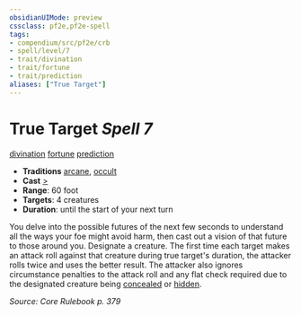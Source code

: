 ```yaml
---
obsidianUIMode: preview
cssclass: pf2e,pf2e-spell
tags:
- compendium/src/pf2e/crb
- spell/level/7
- trait/divination
- trait/fortune
- trait/prediction
aliases: ["True Target"]
---
```

# True Target *Spell 7*   
[divination](divination.md "Divination School Trait")  [fortune](fortune.md "Fortune Effect Trait")  [prediction](prediction.md "Prediction Effect Trait")  

- **Traditions** [arcane](arcane.md "Arcane Tradition Trait"), [occult](occult.md "Occult Tradition Trait")
- **Cast** [>](chapter-9-playing-the-game.md#Actions "Single Action") 
- **Range**: 60 foot
- **Targets**: 4 creatures
- **Duration**: until the start of your next turn

You delve into the possible futures of the next few seconds to understand all the ways your foe might avoid harm, then cast out a vision of that future to those around you. Designate a creature. The first time each target makes an attack roll against that creature during true target's duration, the attacker rolls twice and uses the better result. The attacker also ignores circumstance penalties to the attack roll and any flat check required due to the designated creature being [concealed](conditions.md#Concealed) or [hidden](conditions.md#Hidden).

*Source: Core Rulebook p. 379*